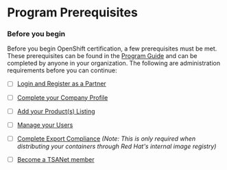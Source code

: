# Program Prerequisites

### Before you begin

Before you begin OpenShift certification, a few prerequisites must be met. These prerequisites can be found in the [Program Guide](https://redhat-connect.gitbook.io/red-hat-partner-connect-general-guide/) and can be completed by anyone in your organization. The following are administration requirements before you can continue:&#x20;

* [ ] [Login and Register as a Partner](https://redhat-connect.gitbook.io/red-hat-partner-connect-general-guide/initial-onboarding/register)
* [ ] [Complete your Company Profile](https://redhat-connect.gitbook.io/red-hat-partner-connect-general-guide/managing-your-account/company-profile)
* [ ] [Add your Product(s) Listing ](https://redhat-connect.gitbook.io/red-hat-partner-connect-general-guide/managing-your-account/product-listing)
* [ ] [Manage your Users](https://redhat-connect.gitbook.io/red-hat-partner-connect-general-guide/managing-your-account/managing-users)
* [ ] [Complete Export Compliance](https://redhat-connect.gitbook.io/red-hat-partner-connect-general-guide/initial-onboarding/export-compliance) _(Note: This is only required when distributing your containers through Red Hat's internal image registry)_
* [ ] [Become a TSANet member](https://redhat-connect.gitbook.io/red-hat-partner-connect-general-guide/initial-onboarding/tsanet)







